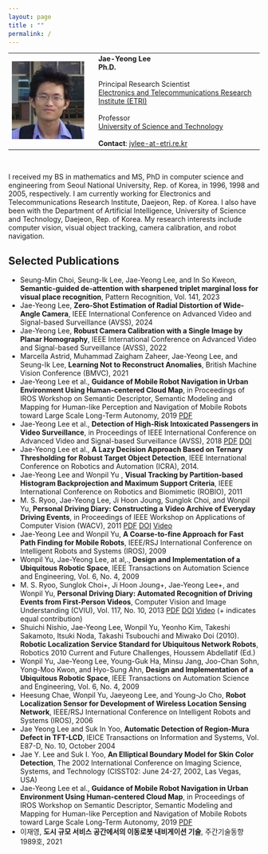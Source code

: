 ```yaml
---
layout: page
title : ""
permalink: /
---
```


<table style="border: 0; cellpadding: 10; vertical-align: top;">
  <tr>
    <td>
      <img src="../pages/images/lee.png" width="220px">
    </td>
    <td></td>
    <td>
      <b>Jae-Yeong Lee</b><br>
      <b>Ph.D.</b><br><br>
      Principal Research Scientist<br>
      <a href="https://www.etri.re.kr/">Electronics and Telecommunications Research Institute (ETRI)</a><br><br>
      Professor<br>
      <a href="https://www.ust.ac.kr/">University of Science and Technology</a><br><br>
      <b>Contact</b>: <a href="mailto:jylee@etri.re.kr">jylee-at-etri.re.kr</a>
    </td>
  </tr>
</table><br>

I received my BS in mathematics and MS, PhD in computer science and engineering from Seoul National University, Rep. of Korea, in 1996, 1998 and 2005, respectively. I am currently working for Electronics and Telecommunications Research Institute, Daejeon, Rep. of Korea. I also have been with the Department of Artificial Intelligence, University of Science and Technology, Daejeon, Rep. of Korea. My research interests include computer vision, visual object tracking, camera calibration, and robot navigation.


## Selected Publications
* Seung-Min Choi, Seung-Ik Lee, Jae-Yeong Lee, and In So Kweon, **Semantic-guided de-attention with sharpened triplet marginal loss for visual place recognition**, Pattern Recognition, Vol. 141, 2023
* Jae-Yeong Lee, **Zero-Shot Estimation of Radial Distortion of Wide-Angle Camera**, IEEE International Conference on Advanced Video and Signal-based Surveillance (AVSS), 2024
* Jae-Yeong Lee, **Robust Camera Calibration with a Single Image by Planar Homography**, IEEE International Conference on Advanced Video and Signal-based Surveillance (AVSS), 2022
* Marcella Astrid, Muhammad Zaigham Zaheer, Jae-Yeong Lee, and Seung-Ik Lee, **Learning Not to Reconstruct Anomalies**, British Machine Vision Conference (BMVC), 2021
* Jae-Yeong Lee et al., **Guidance of Mobile Robot Navigation in Urban Environment Using Human-centered Cloud Map**, in Proceedings of IROS Workshop on Semantic Descriptor, Semantic Modeling and Mapping for Human-like Perception and Navigation of Mobile Robots toward Large Scale Long-Term Autonomy, 2019 [PDF](http://ceur-ws.org/Vol-2487/sdpaper5.pdf)
* Jae-Yeong Lee et al., **Detection of High-Risk Intoxicated Passengers in Video Surveillance**, in Proceedings of IEEE International Conference on Advanced Video and Signal-based Surveillance (AVSS), 2018 [PDF](https://sites.google.com/site/roricljy/system/errors/NodeNotFound?suri=wuid://defaultdomain/roricljy/gx:7287fc86a33151c2&attredirects=0) [DOI](http://doi.org/10.1109/AVSS.2018.8639485)
* Jae-Yeong Lee et al., **A Lazy Decision Approach Based on Ternary Thresholding for Robust Target Object Detection**, IEEE International Conference on Robotics and Automation (ICRA), 2014.
* Jae-Yeong Lee and Wonpil Yu , **Visual Tracking by Partition-based Histogram Backprojection and Maximum Support Criteria**, IEEE International Conference on Robotics and Biomimetic (ROBIO), 2011
* M. S. Ryoo, Jae-Yeong Lee, Ji Hoon Joung, Sunglok Choi, and Wonpil Yu, **Personal Driving Diary: Constructing a Video Archive of Everyday Driving Events**, in Proceedings of IEEE Workshop on Applications of Computer Vision (WACV), 2011 [PDF](http://cvrc.ece.utexas.edu/mryoo/papers/wmvc2011_driving_ryoo.pdf) [DOI](http://doi.org/10.1109/WACV.2011.5711563) [Video](http://www.youtube.com/watch?v=f8hew8iDAmA)
* Jae-Yeong Lee and Wonpil Yu, **A Coarse-to-fine Approach for Fast Path Finding for Mobile Robots**, IEEE/RSJ International Conference on Intelligent Robots and Systems (IROS), 2009
* Wonpil Yu, Jae-Yeong Lee, at al,., **Design and Implementation of a Ubiquitous Robotic Space**, IEEE Transactions on Automation Science and Engineering, Vol. 6, No. 4, 2009
* M. S. Ryoo, Sunglok Choi+, Ji Hoon Joung+, Jae-Yeong Lee+, and Wonpil Yu, **Personal Driving Diary: Automated Recognition of Driving Events from First-Person Videos**, Computer Vision and Image Understanding (CVIU), Vol. 117, No. 10, 2013 [PDF](http://cvrc.ece.utexas.edu/mryoo/papers/cviu13_driving_ryoo.pdf) [DOI](http://doi.org/10.1016/j.cviu.2013.01.004) [Video](http://www.youtube.com/watch?v=f8hew8iDAmA) (+ indicates equal contribution)
* Shuichi Nishio, Jae-Yeong Lee, Wonpil Yu, Yeonho Kim, Takeshi Sakamoto, Itsuki Noda, Takashi Tsubouchi and Miwako Doi (2010). **Robotic Localization Service Standard for Ubiquitous Network Robots**, Robotics 2010 Current and Future Challenges, Houssem Abdellatif (Ed.)
* Wonpil Yu, Jae-Yeong Lee, Young-Guk Ha, Minsu Jang, Joo-Chan Sohn, Yong-Moo Kwon, and Hyo-Sung Ahn, **Design and Implementation of a Ubiquitous Robotic Space**, IEEE Transactions on Automation Science and Engineering, Vol. 6, No. 4, 2009
* Heesung Chae, Wonpil Yu, Jaeyeong Lee, and Young-Jo Cho, **Robot Localization Sensor for Development of Wireless Location Sensing Network**, IEEE/RSJ International Conference on Intelligent Robots and Systems (IROS), 2006
* Jae Yeong Lee and Suk In Yoo, **Automatic Detection of Region-Mura Defect in TFT-LCD**, IEICE Transactions on Information and Systems, Vol. E87-D, No. 10, October 2004
* Jae Y. Lee and Suk I. Yoo, **An Elliptical Boundary Model for Skin Color Detection**, The 2002 International Conference on Imaging Science, Systems, and Technology (CISST02: June 24-27, 2002, Las Vegas, USA)
* Jae-Yeong Lee et al., **Guidance of Mobile Robot Navigation in Urban Environment Using Human-centered Cloud Map**, in Proceedings of IROS Workshop on Semantic Descriptor, Semantic Modeling and Mapping for Human-like Perception and Navigation of Mobile Robots toward Large Scale Long-Term Autonomy, 2019 [PDF](http://ceur-ws.org/Vol-2487/sdpaper5.pdf)
* 이재영, **도시 규모 서비스 공간에서의 이동로봇 내비게이션 기술**, 주간기술동향 1989호, 2021
